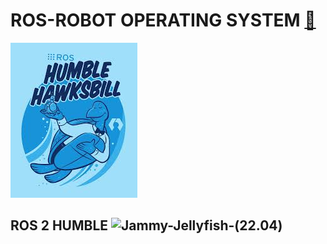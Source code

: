 #     ROS-ROBOT OPERATING SYSTEM [🚀](https://img.shields.io/badge/Status-Active-brightgreen?style=flat-square)

![picture](Download_ros2/ros2_humble/ros2_humble.jpeg)

## ROS 2 HUMBLE ![Jammy-Jellyfish-(22.04)](https://img.shields.io/badge/Release-Jammy-Jellyfish-(22.04)blue?style=flat-square)


